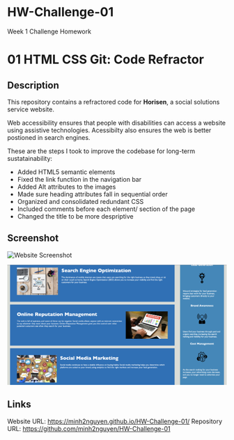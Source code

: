 # HW-Challenge-01
Week 1 Challenge Homework
# 01 HTML CSS Git: Code Refractor

## Description 
This repository contains a refractored code for **Horisen**, a social solutions service website. 

Web accessibility ensures that people with disabilities can access a website using assistive technologies. Acessibilty also ensures the web is better postioned in search engines. 

These are the steps I took to improve the codebase for long-term sustatainability:

- Added HTML5 semantic elements 
- Fixed the link function in the navigation bar
- Added Alt attributes to the images 
- Made sure heading attributes fall in sequential order
- Organized and consolidated redundant CSS
- Included comments before each element/ section of the page
- Changed the title to be more despriptive 

## Screenshot
![Website Screenshot](./assets/images/Horisen%20Screenshot%201.png)

![website Screenshot](./assets/images/Horisen%20Screenshot%202.png)

## Links
Website URL: https://minh2nguyen.github.io/HW-Challenge-01/ 
Repository URL: https://github.com/minh2nguyen/HW-Challenge-01